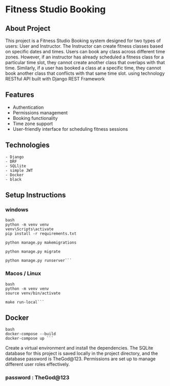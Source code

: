 # Fitness Studio Booking


## About Project
This project is a Fitness Studio Booking system designed for two types of users: User and Instructor. The Instructor can create fitness classes based on specific dates and times. Users can book any class across different time zones. However, if an instructor has already scheduled a fitness class for a particular time slot, they cannot create another class that overlaps with that time. Similarly, if a user has booked a class at a specific time, they cannot book another class that conflicts with that same time slot. using technology  RESTful API built with Django REST Framework

## Features
- Authentication
- Permissions management
- Booking functionality
- Time zone support
- User-friendly interface for scheduling fitness sessions

## Technologies 
    - Django
    - DRF
    - SQLlite
    - simple JWT
    - Docker
    - black

## Setup Instructions

### windows

    bash
    python -m venv venv 
    venv\Scripts\activate
    pip install -r requirements.txt

    python manage.py makemigrations 

    python manage.py migrate       

    python manage.py runserver```



### Macos / Linux
    bash
    python -m venv venv
    source venv/bin/activate

    make run-local```

## Docker
    bash
    docker-compose --build
    docker-compose up ```



Create a virtual environment and install the dependencies. The SQLite database for this project is saved locally in the project directory, and the database password is TheGod@123. Permissions are set up to manage different user roles effectively.



### password : TheGod@123